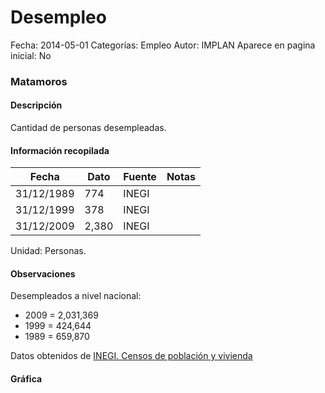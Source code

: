 Desempleo
=====

Fecha: 2014-05-01
Categorías: Empleo
Autor: IMPLAN
Aparece en pagina inicial: No

### Matamoros

#### Descripción

Cantidad de personas desempleadas.

<!-- break -->

#### Información recopilada

<table class="table table-hover table-bordered matriz">
  <thead>
    <tr><th>Fecha</th><th>Dato</th><th>Fuente</th><th>Notas</th></tr>
  </thead>
  <tbody>
    <tr><td class="centrado">31/12/1989</td><td class="derecha">774</td><td>INEGI</td><td></td></tr>
    <tr><td class="centrado">31/12/1999</td><td class="derecha">378</td><td>INEGI</td><td></td></tr>
    <tr><td class="centrado">31/12/2009</td><td class="derecha">2,380</td><td>INEGI</td><td></td></tr>
  </tbody>
</table>

Unidad: Personas.

#### Observaciones

Desempleados a nivel nacional:

- 2009 = 2,031,369
- 1999 = 424,644
- 1989 = 659,870


Datos obtenidos de [INEGI. Censos de población y vivienda](http://www.inegi.org.mx/sistemas/consulta_resultados/iter2010.aspx?c=27329&s=est)

#### Gráfica

<div id="Morrisusrsekes" class="grafica"></div>
  <script>
  new Morris.Line({
    element: 'Morrisusrsekes',
    data: [
      { fecha: '1989-12-31', dato: 774 },
      { fecha: '1999-12-31', dato: 378 },
      { fecha: '2009-12-31', dato: 2380 }
    ],
    xkey: 'fecha',
    ykeys: ['dato'],
    labels: ['Dato'],
    lineColors: ['#FF5B02'],
    xLabelFormat: function(d) {
      return d.getDate()+'/'+(d.getMonth()+1)+'/'+d.getFullYear();
    },
    dateFormat: function (ts) {
      var d = new Date(ts);
      return d.getDate() + '/' + (d.getMonth() + 1) + '/' + d.getFullYear();
    }
  });
  </script>
